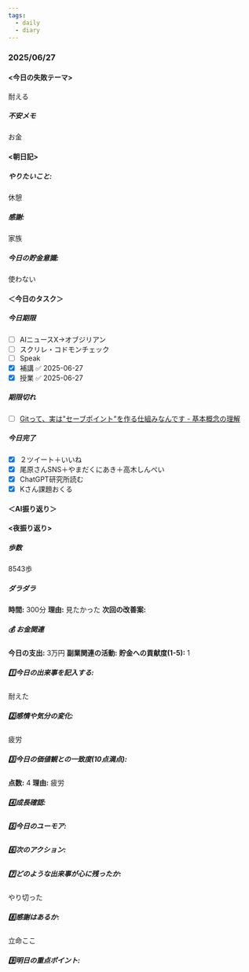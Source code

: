 ```yaml
---
tags:
  - daily
  - diary
---
```

### 2025/06/27

#### <今日の失敗テーマ>
耐える
##### 不安メモ
お金
#### <朝日記>
##### やりたいこと: 
休憩
##### 感謝: 
家族
##### 今日の貯金意識: 
使わない
#### ＜今日のタスク＞

##### 今日期限
- [ ] AIニュースX→オブジリアン
- [ ] スクリレ・コドモンチェック
- [ ] Speak
- [x] 補講 ✅ 2025-06-27
- [x] 授業 ✅ 2025-06-27

##### 期限切れ
- [ ] [Gitって、実は"セーブポイント"を作る仕組みなんです - 基本概念の理解](https://zenn.dev/akira_papa/books/dae1990670168d/viewer/add93c)

##### 今日完了
- [x] ２ツイート＋いいね
- [x] 尾原さんSNS＋やまだくにあき＋高木しんぺい
- [x] ChatGPT研究所読む
- [x] Kさん課題おくる

#### ＜AI振り返り＞

#### <夜振り返り>
##### 歩数
8543歩
##### ダラダラ
**時間:** 300分
**理由:** 見たかった
**次回の改善案:** 

##### 💰 お金関連
**今日の支出:** 3万円
**副業関連の活動:** 
**貯金への貢献度(1-5):** 1

##### 1️⃣今日の出来事を記入する: 
耐えた
##### 2️⃣感情や気分の変化: 
疲労
##### 3️⃣今日の価値観との一致度(10点満点): 
**点数:** 4
**理由:** 疲労

##### 4️⃣成長確認: 

##### 5️⃣今日のユーモア: 

##### 6️⃣次のアクション: 

##### 7️⃣どのような出来事が心に残ったか: 
やり切った
##### 8️⃣感謝はあるか:
立命ここ
##### 9️⃣明日の重点ポイント:
